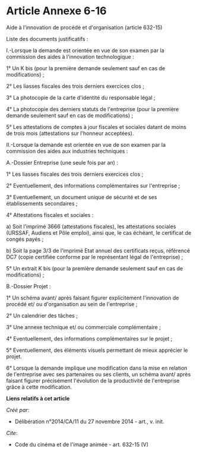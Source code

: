 # Article Annexe 6-16

Aide à l'innovation de procédé et d'organisation (article 632-15) 

Liste des documents justificatifs : 

I.-Lorsque la demande est orientée en vue de son examen par la commission des aides à l'innovation technologique : 

1° Un K bis (pour la première demande seulement sauf en cas de modifications) ; 

2° Les liasses fiscales des trois derniers exercices clos ; 

3° La photocopie de la carte d'identité du responsable légal ; 

4° La photocopie des derniers statuts de l'entreprise (pour la première demande seulement sauf en cas de modifications) ; 

5° Les attestations de comptes à jour fiscales et sociales datant de moins de trois mois (attestations sur l'honneur
acceptées). 

II.-Lorsque la demande est orientée en vue de son examen par la commission des aides aux industries techniques : 

A.-Dossier Entreprise (une seule fois par an) : 

1° Les liasses fiscales des trois derniers exercices clos ; 

2° Eventuellement, des informations complémentaires sur l'entreprise ; 

3° Eventuellement, un document unique de sécurité et de ses établissements secondaires ; 

4° Attestations fiscales et sociales : 

a) Soit l'imprimé 3666 (attestations fiscales), les attestations sociales (URSSAF, Audiens et Pôle emploi), ainsi que, le cas
échéant, le certificat de congés payés ; 

b) Soit la page 3/3 de l'imprimé Etat annuel des certificats reçus, référencé DC7 (copie certifiée conforme par le
représentant légal de l'entreprise) ; 

5° Un extrait K bis (pour la première demande seulement sauf en cas de modifications) ; 

B.-Dossier Projet : 

1° Un schéma avant/ après faisant figurer explicitement l'innovation de procédé et/ ou d'organisation au sein de
l'entreprise ; 

2° Un calendrier des tâches ; 

3° Une annexe technique et/ ou commerciale complémentaire ; 

4° Eventuellement, des informations complémentaires sur le projet ; 

5° Eventuellement, des éléments visuels permettant de mieux apprécier le projet. 

6° Lorsque la demande implique une modification dans la mise en relation de l'entreprise avec ses partenaires ou ses clients,
un schéma avant/ après faisant figurer précisément l'évolution de la productivité de l'entreprise grâce à cette modification.

**Liens relatifs à cet article**

_Créé par_:

  - Délibération n°2014/CA/11 du 27 novembre 2014 - art., v. init.

_Cite_:

  - Code du cinéma et de l'image animée - art. 632-15 (V)
